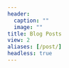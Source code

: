 ```yaml
---
header:
  caption: ""
  image: ""
title: Blog Posts
view: 2
aliases: [/post/]
headless: true
---
```

